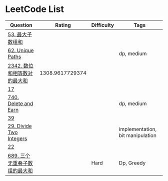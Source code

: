 # LeetCode List

| Question | Rating | Difficulty | Tags |
|---|---|---|---|
| [53. 最大子数组和](./leetcode/53.%20最大子数组和.md) |  |  |  |
| [62. Unique Paths](./leetcode/62.%20Unique%20Paths.md) |  |  | dp, medium |
| [2342. 数位和相等数对的最大和](./leetcode/2342.%20数位和相等数对的最大和.md) | 1308.9617729374 |  |  |
| [17](./leetcode/17.md) |  |  |  |
| [740. Delete and Earn](./leetcode/740.%20Delete%20and%20Earn.md) |  |  | dp, medium |
| [39](./leetcode/39.md) |  |  |  |
| [29. Divide Two Integers](./leetcode/29.%20Divide%20Two%20Integers.md) |  |  | implementation, bit manipulation |
| [22](./leetcode/22.md) |  |  |  |
| [689. 三个无重叠子数组的最大和](./leetcode/689.%20三个无重叠子数组的最大和.md) |  | Hard | Dp, Greedy |
